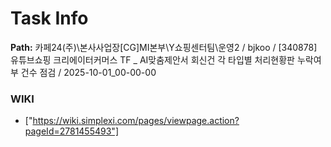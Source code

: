 # Task Info

**Path:** 카페24(주)\본사사업장\[CG]MI본부\Y쇼핑센터팀\운영2 / bjkoo / [340878] 유튜브쇼핑 크리에이터커머스 TF _ AI맞춤제안서 회신건 각 타입별 처리현황판 누락여부 건수 점검 / 2025-10-01_00-00-00

### WIKI
- ["https://wiki.simplexi.com/pages/viewpage.action?pageId=2781455493"]


